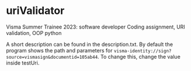# uriValidator

Visma Summer Trainee 2023: software developer 
Coding assignment, URI validation, OOP python

A short description can be found in the description.txt.
By default the program shows the path and parameters for 
```visma-identity://sign?source=vismasign&documentid=105ab44```. To change this, change the value inside testUri. 
